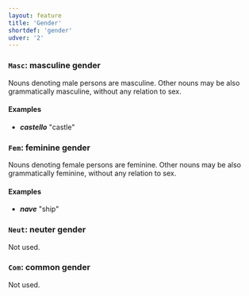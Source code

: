 ```yaml
---
layout: feature
title: 'Gender'
shortdef: 'gender'
udver: '2'
---
```


### `Masc`: masculine gender

Nouns denoting male persons are masculine. Other nouns may be also
grammatically masculine, without any relation to sex.

#### Examples

* _<b>castello</b>_ "castle"

### `Fem`: feminine gender

Nouns denoting female persons are feminine. Other nouns may be also
grammatically feminine, without any relation to sex.

#### Examples

* _<b>nave</b>_ "ship"

### `Neut`: neuter gender

Not used.

### `Com`: common gender

Not used.
<!-- Interlanguage links updated Út zář 29 20:43:01 CEST 2020 -->
